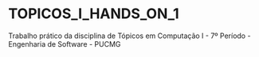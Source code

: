# TOPICOS_I_HANDS_ON_1
Trabalho prático da disciplina de Tópicos em Computação I - 7º Período - Engenharia de Software - PUCMG
